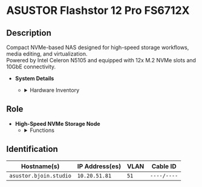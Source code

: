# ASUSTOR Flashstor 12 Pro FS6712X

## Description
Compact NVMe-based NAS designed for high-speed storage workflows, media editing, and virtualization.  
Powered by Intel Celeron N5105 and equipped with 12x M.2 NVMe slots and 10GbE connectivity.

- **System Details**
    - <details>
        <summary>Hardware Inventory</summary>

        <details>
        <summary>CPU</summary>

            - Intel Celeron N5105 Quad-Core  
            - Base: 2.0 GHz, Burst: up to 2.9 GHz  
            - 10nm architecture with AES-NI

        </details>

        <details>
        <summary>Memory</summary>

            - 4GB DDR4 SO-DIMM  
            - Expandable up to 16GB

        </details>

        <details>
        <summary>Storage</summary>

            - 12× M.2 NVMe PCIe Gen3 x4 slots (2280)  
            - Supports RAID 0, 1, 5, 6, 10, JBOD, Single  
            - Internal file systems: Btrfs, EXT4  
            - External file systems: EXT4, NTFS, FAT32, HFS+, exFAT

        </details>

        <details>
        <summary>Network Interfaces</summary>

            - 1× 10GbE RJ45 (supports 100/1000/2500/5000/10000 Mbps)

        </details>

        <details>
        <summary>Connectivity</summary>

            - 2× USB 3.2 Gen 2 Type-A  
            - 2× USB 2.0  
            - 1× HDMI 2.0b (4K 60Hz)  
            - 1× S/PDIF Optical Audio

        </details>

        <details>
        <summary>Power & Cooling</summary>

            - External power adapter  
            - Silent fan with efficient air duct design  
            - Typical consumption: ~30W

        </details>

        <details>
        <summary>Form Factor</summary>

            - Desktop chassis  
            - Dimensions: 227 × 225 × 136 mm  
            - Weight: 3.6 kg

        </details>

        <details>
        <summary>Operating System</summary>

            - ADM 4.2  
            - [User Manual](https://downloadgb.asustor.com/download/docs/User_Guide/ADM427/ASUSTOR_NAS_USER_GUIDE_ENU_4.2.7.0307.pdf?20230512)

        </details>

    </details>

## Role
- **High-Speed NVMe Storage Node**
    - <details>
        <summary>Functions</summary>

        - Ideal for media editing, Final Cut Pro libraries, and game storage  
        - Supports iSCSI, SMB, NFS, and AFP  
        - Snapshot, backup, and cloud sync features  
        - Roon Server and high-res audio playback via S/PDIF

        </details>
    </details>

## Identification

| Hostname(s)             | IP Address(es)   | VLAN  | Cable ID   |
|-------------------------|------------------|-------|------------|
| `asustor.bjoin.studio`  | `10.20.51.81`    | `51`  | `----/----` |
